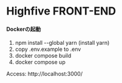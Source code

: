 # Highfive FRONT-END

#### Dockerの起動

1. npm install --global yarn (install yarn)
2. copy .env.example to .env
3. docker compose build
4. docker compose up

Access: http://localhost:3000/
